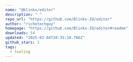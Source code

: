 ```yaml
---
name: "@blinkx/editor"
description: " "
repo_url: "https://github.com/Blinkx-IO/editor"
author: "richetechguy"
homepage: "https://github.com/Blinkx-IO/editor#readme"
downloads: 54
updated: "2025-03-04T20:35:10.766Z"
github_stars: 1
tags: 
  - tooling
---
```

